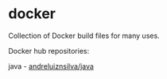 docker
======

Collection of Docker build files for many uses.

Docker hub repositories:
  
java - [andreluiznsilva/java](https://registry.hub.docker.com/u/andreluiznsilva/java)
